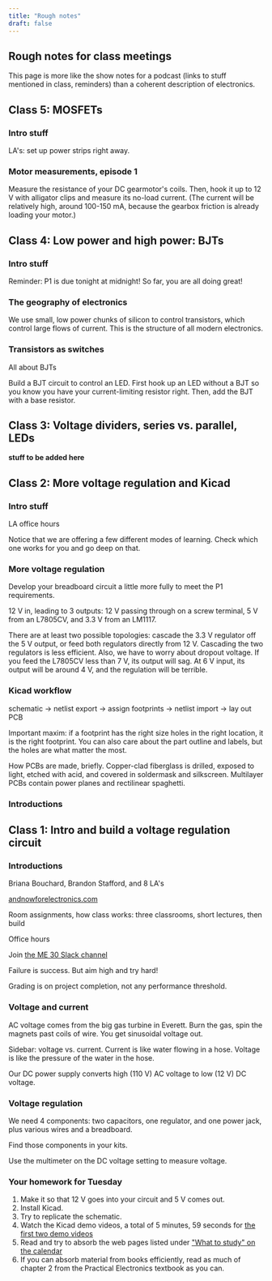```yaml
---
title: "Rough notes"
draft: false
---
```

## Rough notes for class meetings

This page is more like the show notes for a podcast (links to stuff mentioned in class, reminders) than a coherent description of electronics.

## Class 5: MOSFETs

### Intro stuff

LA's: set up power strips right away.

### Motor measurements, episode 1

Measure the resistance of your DC gearmotor's coils. Then, hook it up to 12 V with alligator clips and measure its no-load current. (The current will be relatively high, around 100-150 mA, because the gearbox friction is already loading your motor.)

## Class 4: Low power and high power: BJTs

### Intro stuff

Reminder: P1 is due tonight at midnight! So far, you are all doing great!

### The geography of electronics

We use small, low power chunks of silicon to control transistors, which control large flows of current. This is the structure of all modern electronics.

### Transistors as switches

All about BJTs

Build a BJT circuit to control an LED. First hook up an LED without a BJT so you know you have your current-limiting resistor right. Then, add the BJT with a base resistor.

## Class 3: Voltage dividers, series vs. parallel, LEDs

**stuff to be added here**

## Class 2: More voltage regulation and Kicad

### Intro stuff

LA office hours

Notice that we are offering a few different modes of learning. Check which one works for you and go deep on that.

### More voltage regulation

Develop your breadboard circuit a little more fully to meet the P1 requirements.

12 V in, leading to 3 outputs: 12 V passing through on a screw terminal, 5 V from an L7805CV, and 3.3 V from an LM1117.

There are at least two possible topologies: cascade the 3.3 V regulator off the 5 V output, or feed both regulators directly from 12 V. Cascading the two regulators is less efficient. Also, we have to worry about dropout voltage. If you feed the L7805CV less than 7 V, its output will sag. At 6 V input, its output will be around 4 V, and the regulation will be terrible.

### Kicad workflow

schematic -> netlist export -> assign footprints -> netlist import -> lay out PCB

Important maxim: if a footprint has the right size holes in the right location, it is the right footprint. You can also care about the part outline and labels, but the holes are what matter the most.

How PCBs are made, briefly. Copper-clad fiberglass is drilled, exposed to light, etched with acid, and covered in soldermask and silkscreen. Multilayer PCBs contain power planes and rectilinear spaghetti.

### Introductions

## Class 1: Intro and build a voltage regulation circuit

### Introductions

Briana Bouchard, Brandon Stafford, and 8 LA's

[andnowforelectronics.com](http://andnowforelectronics.com)

Room assignments, how class works: three classrooms, short lectures, then build

Office hours

Join [the ME 30 Slack channel](https://tufts-me30.slack.com/)

Failure is success. But aim high and try hard!

Grading is on project completion, not any performance threshold.

### Voltage and current

AC voltage comes from the big gas turbine in Everett. Burn the gas, spin the magnets past coils of wire. You get sinusoidal voltage out.

Sidebar: voltage vs. current. Current is like water flowing in a hose. Voltage is like the pressure of the water in the hose.

Our DC power supply converts high (110 V) AC voltage to low (12 V) DC voltage.

### Voltage regulation

We need 4 components: two capacitors, one regulator, and one power jack, plus various wires and a breadboard.

Find those components in your kits.

Use the multimeter on the DC voltage setting to measure voltage.

### Your homework for Tuesday

1. Make it so that 12 V goes into your circuit and 5 V comes out.
2. Install Kicad.
3. Try to replicate the schematic.
4. Watch the Kicad demo videos, a total of 5 minutes, 59 seconds for [the first two demo videos](http://andnowforelectronics.com/notes/demo-videos/)
5. Read and try to absorb the web pages listed under ["What to study" on the calendar](http://andnowforelectronics.com/logistics/calendar/)
6. If you can absorb material from books efficiently, read as much of chapter 2 from the Practical Electronics textbook as you can.
